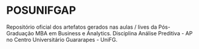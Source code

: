 # POSUNIFGAP
Repositório oficial dos artefatos gerados nas aulas / lives da Pós-Graduação MBA em Business e Analytics. Disciplina Análise Preditiva - AP no Centro Universitário Guararapes - UniFG.
